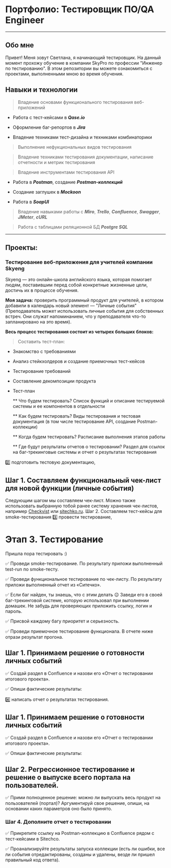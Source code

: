 
# Портфолио: Тестировщик ПО/QA Engineer   

  ___  
  

## Обо мне  
  
  Привет! Меня зовут Светлана, я начинающий тестировщик. На данный момент прохожу обучение в компании SkyPro по профессии "Инженер по тестированию". 
В этом репозитории вы можете ознакомиться с проектами, выполненными мною во время обучения.   

## Навыки и технологии  

> Владение основами функционального тестирования веб-приложений  

* Работа с тест-кейсами в ***Qase.io***  

* Оформление баг-репортов в ***Jira***  

* Владение техниками тест-дизайна и техниками комбинаторики  

> Выполнение нефукциональных видов тестирования  

> Владение техниками тестирования документации, написание отчетности и метрик тестирования

> Владение инструментами тестирования API

* Работа в ***Postman***, создание ***Postman-коллекций***

* Создание заглушек в ***Mockoon***

* Работа в ***SoapUI***

> Владение навыками работы с ***Miro***, ***Trello***, ***Confluence***, ***Swagger***, ***JMeter***, ***cURL*** 

> Работа с таблицами реляционной БД ***Postgre SQL***

___

## Проекты:

### Тестирование веб-приложения для учителей компании Skyeng

Skyeng — это онлайн-школа английского языка, которая помогает людям, поставившим перед собой конкретные жизненные цели, достичь их в процессе обучения.

**Моя задача:** проверить программный продукт для учителей, в котором добавили в календарь новый элемент — "Личные события" (Преподаватель может использовать личные события для собственных встреч. Они служат напоминанием, что у преподавателя что-то запланировано на это время).

**Весь процесс тестирования состоит из четырех больших блоков:**

> Составить тест-план:

* Знакомство с требованиями
  
* Анализ стейкхолдеров и создание приемочных тест-кейсов

* Тестирование требований

* Составление декомпозиции продукта

* Тест-план

  ** Что будем тестировать? Список функций и описание тестируемой системы и ее компонентов в отдельности

  ** Как будем тестировать? Виды тестирования и тестовая документация (в том числе тестирование API, создание Postman-коллекции)

  ** Когда будем тестировать? Расписание выполнения этапов работы

  ** Где будут результаты отчетов о тестировании? Раздел для ссылок на баг-трекинговые системы и отчет о результатах тестирования




2️⃣ подготовить тестовую документацию,
## Шаг 1. Составляем функциональный чек-лист для новой функции (личные события)

Следующим шагом мы составляем чек-лист. Можно также использовать выбранную тобой ранее систему хранения чек-листов, например [Checkvist](https://checkvist.com/checklists/801433-introduction-to-checkvist)  или [sitechko.ru](https://sitechco.ru/).
Шаг 2. Составляем тест-кейсы для smoke-тестирования
3️⃣ провести тестирование,
# Этап 3. Тестирование

Пришла пора тестировать :)

✅ Проведи smoke-тестирование. По результату приложи выполненный test-run по smoke-тесту.

✅ Проведи функциональное тестирование по чек-листу. По результату приложи выполненный отчет из «Ситечко». 

✅ Если баг найден, ты знаешь, что с этим делать 😉 Заведи его в своей баг-трекинговой системе, которую использовал при выполнении домашек. Не забудь для проверяющих приложить ссылку, логин и пароль.

✅ Присвой каждому багу приоритет и серьезность.

✅ Проведи приемочное тестирование функционала. В отчете ниже отрази результат прогона.
## Шаг 1. Принимаем решение о готовности личных событий

✅ Создай раздел в Confluence и назови его «Отчет о тестировании итогового проекта». 

✅ Опиши фактические результаты:



4️⃣ написать отчет о результатах тестирования.

  
## Шаг 1. Принимаем решение о готовности личных событий

✅ Создай раздел в Confluence и назови его «Отчет о тестировании итогового проекта». 

✅ Опиши фактические результаты:
## Шаг 2. Регрессионное тестирование и решение о выпуске всего портала на пользователей.

✅ Прими полноценное решение: можно ли выпускать весь продукт на пользователей (портал)? Аргументируй свое решение, опиши, на основании каких параметров оно было принято.

### Шаг 4. Дополните отчет о тестировании

✅ Прикрепите ссылку на Postman-коллекцию в Confluence рядом с тест-кейсами в Sitechco. 

✅ Проанализируйте результаты запуска коллекции (есть ли ошибки, все ли события отредактированы, созданы и удалены, везде ли пришел правильный код ответа).

